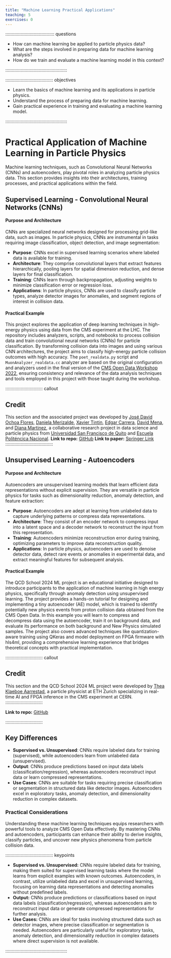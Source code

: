 ```yaml
---
title: "Machine Learning Practical Applications"
teaching: 5
exercises: 0
---
```


:::::::::::::::::::::::::::::::::::::: questions 

- How can machine learning be applied to particle physics data?
- What are the steps involved in preparing data for machine learning analysis?
- How do we train and evaluate a machine learning model in this context?

::::::::::::::::::::::::::::::::::::::::::::::::

::::::::::::::::::::::::::::::::::::: objectives

- Learn the basics of machine learning and its applications in particle physics.
- Understand the process of preparing data for machine learning.
- Gain practical experience in training and evaluating a machine learning model.

::::::::::::::::::::::::::::::::::::::::::::::::

# Practical Application of Machine Learning in Particle Physics

Machine learning techniques, such as Convolutional Neural Networks (CNNs) and autoencoders, play pivotal roles in analyzing particle physics data. This section provides insights into their architectures, training processes, and practical applications within the field.

## Supervised Learning - Convolutional Neural Networks (CNNs) 

#### Purpose and Architecture

CNNs are specialized neural networks designed for processing grid-like data, such as images. In particle physics, CNNs are instrumental in tasks requiring image classification, object detection, and image segmentation:

- **Purpose**: CNNs excel in supervised learning scenarios where labeled data is available for training.
- **Architecture**: They comprise convolutional layers that extract features hierarchically, pooling layers for spatial dimension reduction, and dense layers for final classification.
- **Training**: CNNs learn through backpropagation, adjusting weights to minimize classification error or regression loss.
- **Applications**: In particle physics, CNNs are used to classify particle types, analyze detector images for anomalies, and segment regions of interest in collision data.

#### Practical Example

This project explores the application of deep learning techniques in high-energy physics using data from the CMS experiment at the LHC. The repository includes analyzers, scripts, and notebooks to process collision data and train convolutional neural networks (CNNs) for particle classification. By transforming collision data into images and using various CNN architectures, the project aims to classify high-energy particle collision outcomes with high accuracy. The `poet_realdata.py` script and `MuonAnalyzer_realdata.cc` analyzer are based on the original configuration and analyzers used in the final version of the [CMS Open Data Workshop 2022](https://cms-opendata-workshop.github.io/2023-07-11-cms-open-data-workshop/), ensuring consistency and relevance of the data analysis techniques and tools employed in this project with those taught during the workshop.

::::::::::::::::::::::::::::: callout 
## Credit 
This section and the associated project was developed by [José David Ochoa Flores](https://www.linkedin.com/in/jos%C3%A9-david-ochoa-flores-907a32195/), [Daniela Merizalde](https://www.linkedin.com/in/daniela-merizalde/), [Xavier Tintin](https://www.linkedin.com/in/xavier-tintin/), [Edgar Carrera](https://www.linkedin.com/in/caredg/), [David Mena](https://www.linkedin.com/in/david-mena-76104012b/), and [Diana Martinez](https://www.linkedin.com/in/diana-martinez-mosquera-92250041/), a collaborative research project in data science and particle physics from [Universidad San Francisco de Quito](https://www.usfq.edu.ec/en) and [Escuela Politéncica Nacional](https://www.epn.edu.ec).
**Link to repo:** [GitHub](https://github.com/xaviertintin/cnn-hep-thesis/tree/main)
**Link to paper:** [Springer Link](https://link.springer.com/chapter/10.1007/978-3-031-45438-7_3)
:::::::::::::::::::::::::::::::::::::

## Unsupervised Learning - Autoencoders

#### Purpose and Architecture

Autoencoders are unsupervised learning models that learn efficient data representations without explicit supervision. They are versatile in particle physics for tasks such as dimensionality reduction, anomaly detection, and feature extraction:

- **Purpose**: Autoencoders are adept at learning from unlabeled data to capture underlying patterns or compress data representations.
- **Architecture**: They consist of an encoder network to compress input into a latent space and a decoder network to reconstruct the input from this representation.
- **Training**: Autoencoders minimize reconstruction error during training, optimizing parameters to improve data reconstruction quality.
- **Applications**: In particle physics, autoencoders are used to denoise detector data, detect rare events or anomalies in experimental data, and extract meaningful features for subsequent analysis.

#### Practical Example

The QCD School 2024 ML project is an educational initiative designed to introduce participants to the application of machine learning in high energy physics, specifically through anomaly detection using unsupervised learning. The project provides a hands-on tutorial for designing and implementing a tiny autoencoder (AE) model, which is trained to identify potentially new physics events from proton collision data obtained from the CMS Open Data. In this example you will learn to compress and decompress data using the autoencoder, train it on background data, and evaluate its performance on both background and New Physics simulated samples. The project also covers advanced techniques like quantization-aware training using QKeras and model deployment on FPGA firmware with hls4ml, providing a comprehensive learning experience that bridges theoretical concepts with practical implementation.

::::::::::::::::::::::::::::: callout 
## Credit 
This section and the QCD School 2024 ML project were developed by [Thea Klaeboe Aarrestad](https://www.linkedin.com/in/thea-klaeboe-aarrestad/), a particle physicist at ETH Zurich specializing in real-time AI and FPGA inference in the CMS experiment at CERN.
::::::::::::::::::::::::::::: 

**Link to repo:** [GitHub](https://github.com/thaarres/qcd_school_ml/)

:::::::::::::::::::::::::::::

## Key Differences

- **Supervised vs. Unsupervised**: CNNs require labeled data for training (supervised), while autoencoders learn from unlabeled data (unsupervised).
- **Output**: CNNs produce predictions based on input data labels (classification/regression), whereas autoencoders reconstruct input data or learn compressed representations.
- **Use Cases**: CNNs are suitable for tasks requiring precise classification or segmentation in structured data like detector images. Autoencoders excel in exploratory tasks, anomaly detection, and dimensionality reduction in complex datasets.

### Practical Considerations

Understanding these machine learning techniques equips researchers with powerful tools to analyze CMS Open Data effectively. By mastering CNNs and autoencoders, participants can enhance their ability to derive insights, classify particles, and uncover new physics phenomena from particle collision data.

::::::::::::::::::::::::::::::::::::: keypoints 

- **Supervised vs. Unsupervised:** CNNs require labeled data for training, making them suited for supervised learning tasks where the model learns from explicit examples with known outcomes. Autoencoders, in contrast, utilize unlabeled data and excel in unsupervised learning, focusing on learning data representations and detecting anomalies without predefined labels.
- **Output:** CNNs produce predictions or classifications based on input data labels (classification/regression), whereas autoencoders aim to reconstruct input data or generate compressed representations for further analysis.
- **Use Cases:** CNNs are ideal for tasks involving structured data such as detector images, where precise classification or segmentation is needed. Autoencoders are particularly useful for exploratory tasks, anomaly detection, and dimensionality reduction in complex datasets where direct supervision is not available.

::::::::::::::::::::::::::::::::::::::::::::::::
